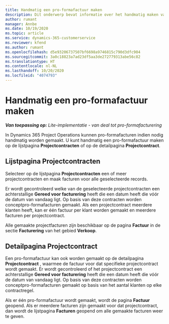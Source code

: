 ```yaml
---
title: Handmatig een pro-formafactuur maken
description: Dit onderwerp bevat informatie over het handmatig maken van pro-formafacturen in Project Operations.
author: rumant
manager: Annbe
ms.date: 10/19/2020
ms.topic: article
ms.service: dynamics-365-customerservice
ms.reviewer: kfend
ms.author: rumant
ms.openlocfilehash: d5e93206737507bf6698a9746815c790d3dfc904
ms.sourcegitcommit: 3a0c18823a7ad23df5aa3de272779313abe56c82
ms.translationtype: HT
ms.contentlocale: nl-NL
ms.lasthandoff: 10/20/2020
ms.locfileid: "4074793"
---
```

# <a name="creating-a-manual-proforma-invoice"></a>Handmatig een pro-formafactuur maken

_**Van toepassing op:** Lite-implementatie - van deal tot pro-formafacturering_

In Dynamics 365 Project Operations kunnen pro-formafacturen indien nodig handmatig worden gemaakt. U kunt handmatig een pro-formafactuur maken op de lijstpagina **Projectcontracten** of op de detailpagina **Projectcontract**.

##  <a name="project-contracts-list-page"></a>Lijstpagina Projectcontracten

Selecteer op de lijstpagina **Projectcontracten** een of meer projectcontracten en maak facturen voor alle geselecteerde records.

Er wordt gecontroleerd welke van de geselecteerde projectcontracten een achterstallige **Gereed voor facturering** heeft die een datum heeft die vóór de datum van vandaag ligt. Op basis van deze contracten worden conceptpro-formafacturen gemaakt. Als een projectcontract meerdere klanten heeft, kan er één factuur per klant worden gemaakt en meerdere facturen per projectcontract.

Alle gemaakte projectfacturen zijn beschikbaar op de pagina **Factuur** in de sectie **Facturering** van het gebied **Verkoop**.

## <a name="project-contract-details-page"></a>Detailpagina Projectcontract

Een pro-formafactuur kan ook worden gemaakt op de detailpagina **Projectcontract** , waarmee de factuur voor dat specifieke projectcontract wordt gemaakt. Er wordt gecontroleerd of het projectcontract een achterstallige **Gereed voor facturering** heeft die een datum heeft die vóór de datum van vandaag ligt. Op basis van deze contracten worden conceptpro-formafacturen gemaakt op basis van het aantal klanten op elke contractregel.

Als er één pro-formafactuur wordt gemaakt, wordt de pagina **Factuur** geopend. Als er meerdere facturen zijn gemaakt voor dat projectcontract, dan wordt de lijstpagina **Facturen** geopend om alle gemaakte facturen weer te geven.
